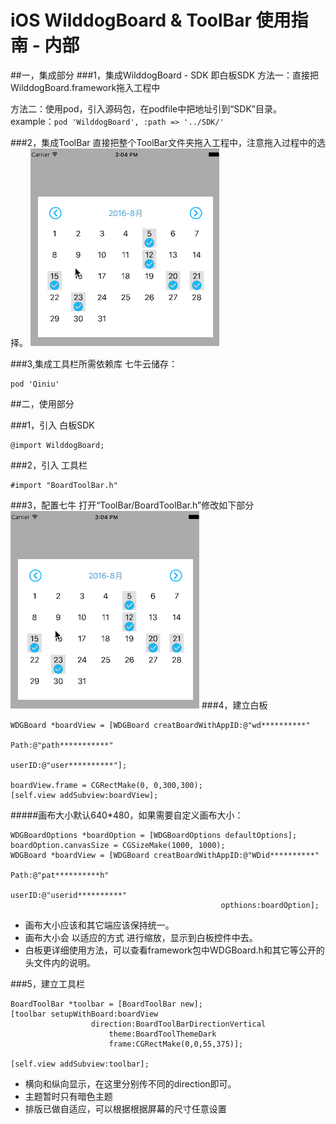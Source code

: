 # iOS WilddogBoard & ToolBar 使用指南 - 内部

##一，集成部分
###1，集成WilddogBoard - SDK 即白板SDK
方法一：直接把WilddogBoard.framework拖入工程中

方法二：使用pod，引入源码包，在podfile中把地址引到“SDK”目录。
example：```pod 'WilddogBoard', :path => '../SDK/'```

###2，集成ToolBar
直接把整个ToolBar文件夹拖入工程中，注意拖入过程中的选择。
 ![image](https://github.com/976431yang/YQCalendarView/blob/master/DEMO/ScreenShot/screenshot.gif)

###3,集成工具栏所需依赖库
七牛云储存：

```objc
pod 'Qiniu'
```

##二，使用部分

###1，引入 白板SDK

```objc
@import WilddogBoard;
```
###2，引入 工具栏

```objc
#import "BoardToolBar.h"
```

###3，配置七牛
打开“ToolBar/BoardToolBar.h”修改如下部分
![image](https://github.com/976431yang/YQCalendarView/blob/master/DEMO/ScreenShot/screenshot.gif)
###4，建立白板
```objc
WDGBoard *boardView = [WDGBoard creatBoardWithAppID:@"wd**********"
                                                Path:@"path***********"
                                                userID:@"user**********"];
    
boardView.frame = CGRectMake(0, 0,300,300);
[self.view addSubview:boardView];
```

#####画布大小默认640*480，如果需要自定义画布大小：

```objc
WDGBoardOptions *boardOption = [WDGBoardOptions defaultOptions];
boardOption.canvasSize = CGSizeMake(1000, 1000);
WDGBoard *boardView = [WDGBoard creatBoardWithAppID:@"WDid**********"
                                                   Path:@"pat**********h"
                                                 userID:@"userid**********"
                                               opthions:boardOption];
```
- 画布大小应该和其它端应该保持统一。
- 画布大小会 以适应的方式 进行缩放，显示到白板控件中去。
- 白板更详细使用方法，可以查看framework包中WDGBoard.h和其它等公开的头文件内的说明。


###5，建立工具栏
```objc
BoardToolBar *toolbar = [BoardToolBar new];
[toolbar setupWithBoard:boardView
                  direction:BoardToolBarDirectionVertical
                      theme:BoardToolThemeDark
                      frame:CGRectMake(0,0,55,375)];
    
[self.view addSubview:toolbar];
```

- 横向和纵向显示，在这里分别传不同的direction即可。
- 主题暂时只有暗色主题
- 排版已做自适应，可以根据根据屏幕的尺寸任意设置


